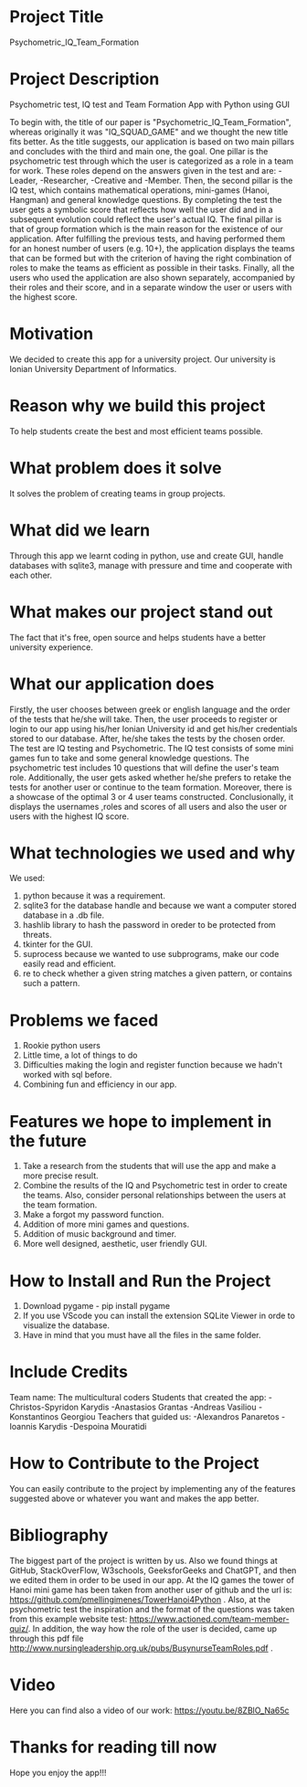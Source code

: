 # Project Title
Psychometric_IQ_Team_Formation
# Project Description
Psychometric test, IQ test and Team Formation App with Python using GUI

To begin with, the title of our paper is "Psychometric_IQ_Team_Formation", whereas originally it was "IQ_SQUAD_GAME" and we thought the new title fits better. As the title suggests, our application is based on two main pillars and concludes with the third and main one, the goal. One pillar is the psychometric test through which the user is categorized as a role in a team for work. These roles depend on the answers given in the test and are: -Leader, -Researcher, -Creative and -Member. Then, the second pillar is the IQ test, which contains mathematical operations, mini-games (Hanoi, Hangman) and general knowledge questions. By completing the test the user gets a symbolic score that reflects how well the user did and in a subsequent evolution could reflect the user's actual IQ. The final pillar is that of group formation which is the main reason for the existence of our application. After fulfilling the previous tests, and having performed them for an honest number of users (e.g. 10+), the application displays the teams that can be formed but with the criterion of having the right combination of roles to make the teams as efficient as possible in their tasks. Finally, all the users who used the application are also shown separately, accompanied by their roles and their score, and in a separate window the user or users with the highest score.
# Motivation
We decided to create this app for a university project. Our university is Ionian University Department of Informatics.
# Reason why we build this project
To help students create the best and most efficient teams possible.
# What problem does it solve
It solves the problem of creating teams in group projects.
# What did we learn
Through this app we learnt coding in python, use and create GUI, handle databases with sqlite3, manage with pressure and time and cooperate with each other.
# What makes our project stand out
The fact that it's free, open source and helps students have a better university experience.
# What our application does
Firstly, the user chooses between greek or english language and the order of the tests that he/she will take. Then, the user proceeds to register or login to our app using his/her Ionian University id and get his/her credentials stored to our database. After, he/she takes the tests by the chosen order. The test are IQ testing and Psychometric. The IQ test consists of some mini games fun to take and some general knowledge questions. The psychometric test includes 10 questions that will define the user's team role. Additionally, the user gets asked whether he/she prefers to retake the tests for another user or continue to the team formation. Moreover, there is a showcase of the optimal 3 or 4 user teams constructed. Conclusionally, it displays the usernames ,roles and scores of all users and also the user or users with the highest IQ score.
# What technologies we used and why
We used:
1. python because it was a requirement.
2. sqlite3 for the database handle and because we want a computer stored database in a .db file.
3. hashlib library to hash the password in oreder to be protected from threats.
4. tkinter for the GUI.
5. suprocess because we wanted to use subprograms, make our code easily read and efficient.
6. re to check whether a given string matches a given pattern, or contains such a pattern.
# Problems we faced
1. Rookie python users
2. Little time, a lot of things to do
3. Difficulties making the login and register function because we hadn't worked with sql before.
4. Combining fun and efficiency in our app.
# Features we hope to implement in the future
1. Take a research from the students that will use the app and make a more precise result.
2. Combine the results of the IQ and Psychometric test in order to create the teams. Also, consider personal relationships between the users at the team formation.
3. Make a forgot my password function.
4. Addition of more mini games and questions.
5. Addition of music background and timer.
6. More well designed, aesthetic, user friendly GUI.
# How to Install and Run the Project
1. Download pygame - pip install pygame
2. If you use VScode you can install the extension SQLite Viewer in orde to visualize the database.
3. Have in mind that you must have all the files in the same folder.
# Include Credits
Team name: The multicultural coders
Students that created the app:
  -Christos-Spyridon Karydis
  -Anastasios Grantas
  -Andreas Vasiliou 
  -Konstantinos Georgiou
Teachers that guided us:
  -Alexandros Panaretos
  -Ioannis Karydis
  -Despoina Mouratidi
# How to Contribute to the Project
You can easily contribute to the project by implementing any of the features suggested above or whatever you want and makes the app better.
# Βibliography
The biggest part of the project is written by us. Also we found things at GitHub, StackOverFlow, W3schools, GeeksforGeeks and ChatGPT, and then we edited them in order to be used in our app. At the IQ games the tower of Hanoi mini game has been taken from another user of github and the url is: https://github.com/pmellingimenes/TowerHanoi4Python . Also, at the psychometric test the inspiration and the format of the questions was taken from this example website test: https://www.actioned.com/team-member-quiz/. In addition, the way how the role of the user is decided, came up through this pdf file http://www.nursingleadership.org.uk/pubs/BusynurseTeamRoles.pdf .
# Video
Here you can find also a video of our work: https://youtu.be/8ZBlO_Na65c
# Thanks for reading till now
Hope you enjoy the app!!!
